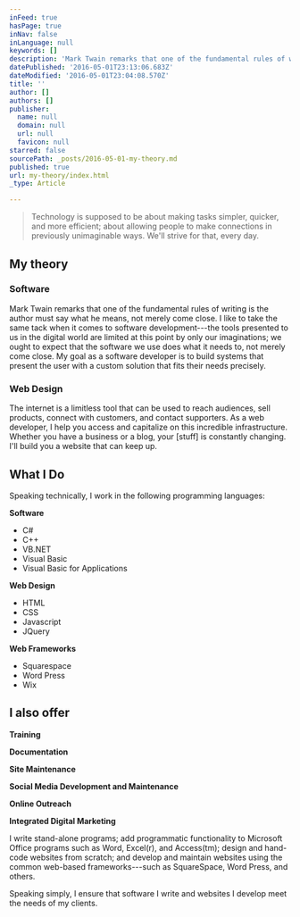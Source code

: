 ```yaml
---
inFeed: true
hasPage: true
inNav: false
inLanguage: null
keywords: []
description: 'Mark Twain remarks that one of the fundamental rules of writing is the author must say what he means, not merely come close. I like to take the same tack when it comes to software development—the tools presented to us in the digital world are limited at this point by only our imaginations; we ought to expect that the software we use does what it needs to, not merely come close. My goal as a software developer is to build systems that present the user with a custom solution that fits their needs precisely.'
datePublished: '2016-05-01T23:13:06.683Z'
dateModified: '2016-05-01T23:04:08.570Z'
title: ''
author: []
authors: []
publisher:
  name: null
  domain: null
  url: null
  favicon: null
starred: false
sourcePath: _posts/2016-05-01-my-theory.md
published: true
url: my-theory/index.html
_type: Article

---
```

> Technology is supposed to be about making tasks simpler, quicker, and more efficient; about allowing people to make connections in previously unimaginable ways. We'll strive for that, every day.

## My theory

### Software

Mark Twain remarks that one of the fundamental rules of writing is the author must say what he means, not merely come close. I like to take the same tack when it comes to software development---the tools presented to us in the digital world are limited at this point by only our imaginations; we ought to expect that the software we use does what it needs to, not merely come close. My goal as a software developer is to build systems that present the user with a custom solution that fits their needs precisely.

### Web Design

The internet is a limitless tool that can be used to reach audiences, sell products, connect with customers, and contact supporters. As a web developer, I help you access and capitalize on this incredible infrastructure. Whether you have a business or a blog, your \[stuff\] is constantly changing. I'll build you a website that can keep up.

## What I Do

Speaking technically, I work in the following programming languages:

**Software**

* C\#
* C++
* VB.NET
* Visual Basic
* Visual Basic for Applications

**Web Design**

* HTML
* CSS
* Javascript
* JQuery

**Web Frameworks**

* Squarespace
* Word Press
* Wix

## I also offer

**Training**

**Documentation**

**Site Maintenance**

**Social Media Development and Maintenance**

**Online Outreach**

**Integrated Digital Marketing**

I write stand-alone programs; add programmatic functionality to Microsoft Office programs such as Word, Excel(r), and Access(tm); design and hand-code websites from scratch; and develop and maintain websites using the common web-based frameworks---such as SquareSpace, Word Press, and others.

Speaking simply, I ensure that software I write and websites I develop meet the needs of my clients.